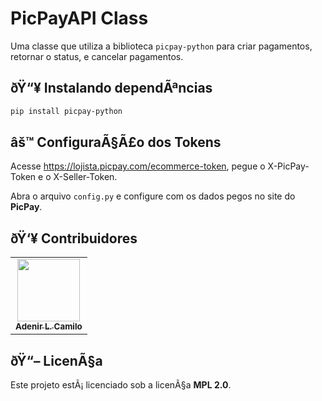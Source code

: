 # PicPayAPI Class

Uma classe que utiliza a biblioteca `picpay-python` para criar pagamentos, retornar o status, e cancelar pagamentos.

## ðŸ“¥ Instalando dependÃªncias

```bash
pip install picpay-python
```

## âš™ ConfiguraÃ§Ã£o dos Tokens

Acesse https://lojista.picpay.com/ecommerce-token, pegue o X-PicPay-Token e o X-Seller-Token.

Abra o arquivo `config.py` e configure com os dados pegos no site do **PicPay**.

## ðŸ‘¥ Contribuidores

<table>
  <tr>
    <td align="center"><a href="https://github.com/adenirlc"><img src="https://avatars1.githubusercontent.com/u/56934001?s=460&v=4" width="100px;"/><br /><sub><b>Adenir L. Camilo</b></sub></a></td>
  </tr>
</table>

## ðŸ“– LicenÃ§a

Este projeto estÃ¡ licenciado sob a licenÃ§a **MPL 2.0**.
